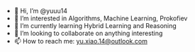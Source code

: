 - 👋 Hi, I’m @yuuu14
- 👀 I’m interested in Algorithms, Machine Learning, Prokofiev
- 🌱 I’m currently learning Hybrid Learning and Reasoning
- 💞️ I’m looking to collaborate on anything interesting
- 📫 How to reach me: yu.xiao.14@outlook.com

<!---
yuuu14/yuuu14 is a ✨ special ✨ repository because its `README.md` (this file) appears on your GitHub profile.
You can click the Preview link to take a look at your changes.
--->
